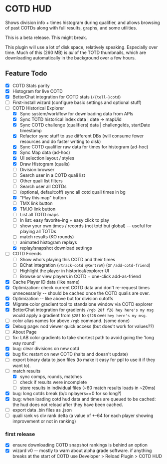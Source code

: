 # COTD HUD

Shows division info + times histogram during qualifier, and allows browsing of past COTDs along with full results, graphs, and some utilities.

This is a beta release. This might break.

This plugin will use a lot of disk space, relatively speaking. Especially over time. Much of this (260 MB) is *all* of the TOTD thumbnails, which are downloading automatically in the background over a few hours.

## Feature Todo

- [x] COTD Stats parity
- [x] Histogram for live COTD
- [x] BetterChat integration for COTD stats (`/{tell-}cotd`)
- [ ] First-install wizard (configure basic settings and optional stuff)
- [ ] COTD Historical Explorer
    - [x] Sync system/workflow for downloading data from APIs
    - [x] Sync TOTD historical index data | date -> mapUid
    - [x] Sync COTD challenge (qualifiers) data | challengeIds, startDate timestamp
    - [x] Refactor sync stuff to use different DBs (will consume fewer resources and do faster writing to disk)
    - [x] Sync COTD qualifier raw data for times for histogram (ad-hoc)
    - [x] Sync Map data (ad-hoc)
    - [x] UI selection layout / styles
    - [x] Draw Histogram (qualis)
    - [ ] Division browser
    - [ ] Search user in a COTD quali list
    - [ ] Other quali list filters
    - [ ] Search user all COTDs
    - [ ] (optional, default:off) sync all cotd quali times in bg
    - [x] "Play this map" button
    - [ ] TMX link button
    - [x] TM.IO link button
    - [ ] List all TOTD maps
    - [ ] In list: easy favorite-ing + easy click to play
    - [ ] show your own times / records (not totd but global) -- useful for playing all TOTDs
    - [ ] match results (KO rounds)
    - [ ] animated histogram replays
    - [x] replay/snapshot download settings
- [ ] COTD Friends
  - [ ] Show who's playing this COTD and their times
  - [ ] BChat integration (`/track-cotd @XertroV`) (or `/add-cotd-friend`)
  - [ ] Highlight the player in historical/explorer UI
  - [ ] Browse or view players in COTD + one-click add-as-friend
- [x] Cache Player ID data (like name)
- [x] Optimization: check current COTD data and don't re-request times unnecessarily -- should be cached once the COTD qualis are over.
- [x] Optimization -- like above but for division cutoffs
- [x] Migrate color gradient tool to standalone window via COTD explorer
- [x] BetterChat integration for gradients `/rgb 28f f28 hey here's my msg` would apply a gradient from `$28f` to `$f28` over `hey here's my msg`.
- [ ] color alias names for above `/rgb` command. (some done)
- [x] Debug page: nod viewer quick access (but does't work for values??)
- [ ] About Page
- [ ] fix: LAB color gradients to take shortest path to avoid going the 'long way round'
- [x] bug: clear divisions on new cotd
- [x] bug fix: restart on new COTD (halts and doesn't update)
- [ ] export binary data to json files (to make it easy for ppl to use it if they want to).
- [ ] match results
  - [x] sync comps, rounds, matches
  - [ ] check if results were incomplete
  - [ ] store results in individual files (~60 match results loads in ~20ms)
- [x] bug: long cotds break (b/c nplayers==0 for so long?)
- [x] bug: when loading cotd hud data and times are queued to be cached: the hud does not reload after they have been cached.
- [ ] export data .bin files as .json
- [ ] quali rank vs div rank delta (a value of +-64 for each player showing improvement or not in ranking)

### first release

- [x] ensure downloading COTD snapshot rankings is behind an option
- [x] wizard v0 -- mostly to warn about alpha grade software. if anything breaks at the start of COTD use Developer > Reload Plugin > COTD HUD
